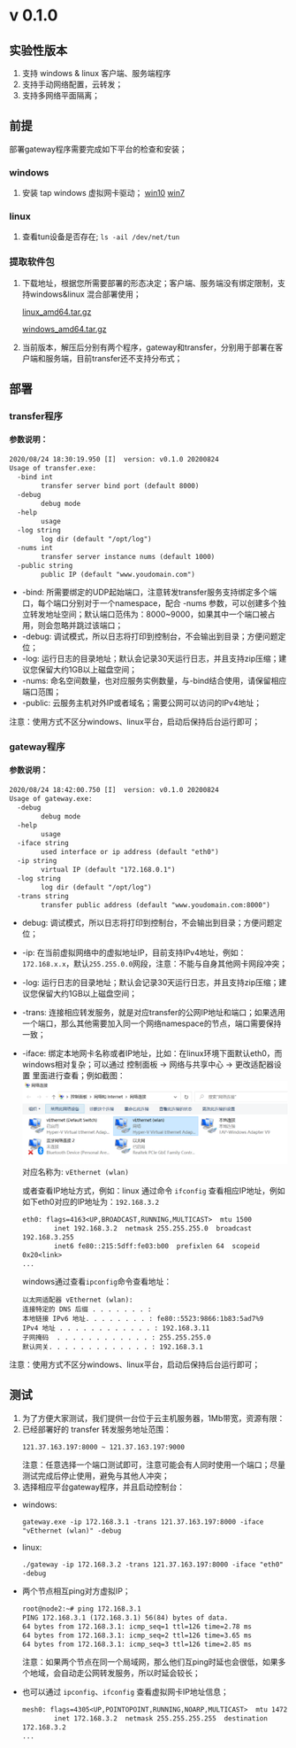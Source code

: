# v 0.1.0

## 实验性版本
1. 支持 windows & linux 客户端、服务端程序
2. 支持手动网络配置，云转发；
3. 支持多网络平面隔离；

## 前提

部署gateway程序需要完成如下平台的检查和安装；

### windows
1. 安装 tap windows 虚拟网卡驱动；
[win10](https://build.openvpn.net/downloads/releases/tap-windows-9.24.2-I601-Win10.exe) 
[win7](https://build.openvpn.net/downloads/releases/tap-windows-9.24.2-I601-Win7.exe)

### linux
1. 查看tun设备是否存在; `ls -ail /dev/net/tun`

### 提取软件包
1. 下载地址，根据您所需要部署的形态决定；客户端、服务端没有绑定限制，支持windows&linux 混合部署使用；

    [linux_amd64.tar.gz](https://github.com/easymesh/release/releases/download/v0.1.0/linux_amd64.tar.gz)

    [windows_amd64.tar.gz](https://github.com/easymesh/release/releases/download/v0.1.0/windows_amd64.tar.gz)

2. 当前版本，解压后分别有两个程序，gateway和transfer，分别用于部署在客户端和服务端，目前transfer还不支持分布式；

## 部署

### transfer程序

#### 参数说明：
```
2020/08/24 18:30:19.950 [I]  version: v0.1.0 20200824
Usage of transfer.exe:
  -bind int
        transfer server bind port (default 8000)
  -debug
        debug mode
  -help
        usage
  -log string
        log dir (default "/opt/log")
  -nums int
        transfer server instance nums (default 1000)
  -public string
        public IP (default "www.youdomain.com")
```

- -bind: 所需要绑定的UDP起始端口，注意转发transfer服务支持绑定多个端口，每个端口分别对于一个namespace，配合 -nums 参数，可以创建多个独立转发地址空间；默认端口范伟为：8000~9000，如果其中一个端口被占用，则会忽略并跳过该端口；
- -debug: 调试模式，所以日志将打印到控制台，不会输出到目录；方便问题定位；
- -log: 运行日志的目录地址；默认会记录30天运行日志，并且支持zip压缩；建议您保留大约1GB以上磁盘空间；
- -nums: 命名空间数量，也对应服务实例数量，与-bind结合使用，请保留相应端口范围；
- -public: 云服务主机对外IP或者域名；需要公网可以访问的IPv4地址；

注意：使用方式不区分windows、linux平台，启动后保持后台运行即可；

### gateway程序

#### 参数说明：
```
2020/08/24 18:42:00.750 [I]  version: v0.1.0 20200824
Usage of gateway.exe:
  -debug
        debug mode
  -help
        usage
  -iface string
        used interface or ip address (default "eth0")
  -ip string
        virtual IP (default "172.168.0.1")
  -log string
        log dir (default "/opt/log")
  -trans string
        transfer public address (default "www.youdomain.com:8000")
```

- debug: 调试模式，所以日志将打印到控制台，不会输出到目录；方便问题定位；
- -ip: 在当前虚拟网络中的虚拟地址IP，目前支持IPv4地址，例如：`172.168.x.x`，默认`255.255.0.0`网段，注意：不能与自身其他网卡网段冲突；
- -log: 运行日志的目录地址；默认会记录30天运行日志，并且支持zip压缩；建议您保留大约1GB以上磁盘空间；
- -trans: 连接相应转发服务，就是对应transfer的公网IP地址和端口；如果选用一个端口，那么其他需要加入同一个网络namespace的节点，端口需要保持一致；

- -iface: 绑定本地网卡名称或者IP地址，比如：在linux环境下面默认eth0，而windows相对复杂；可以通过 控制面板 -> 网络与共享中心 -> 更改适配器设置 里面进行查看；例如截图：![](windows_eth.png)
对应名称为: `vEthernet (wlan)` 

    或者查看IP地址方式，例如：linux 通过命令 `ifconfig` 查看相应IP地址，例如如下eth0对应的IP地址为：`192.168.3.2`

    ```
    eth0: flags=4163<UP,BROADCAST,RUNNING,MULTICAST>  mtu 1500
            inet 192.168.3.2  netmask 255.255.255.0  broadcast 192.168.3.255
            inet6 fe80::215:5dff:fe03:b00  prefixlen 64  scopeid 0x20<link>
    ...
    ```

    windows通过查看`ipconfig`命令查看地址：
    ```
    以太网适配器 vEthernet (wlan):
    连接特定的 DNS 后缀 . . . . . . . :
    本地链接 IPv6 地址. . . . . . . . : fe80::5523:9866:1b83:5ad7%9
    IPv4 地址 . . . . . . . . . . . . : 192.168.3.11
    子网掩码  . . . . . . . . . . . . : 255.255.255.0
    默认网关. . . . . . . . . . . . . : 192.168.3.1
    ```

注意：使用方式不区分windows、linux平台，启动后保持后台运行即可；

## 测试
1. 为了方便大家测试，我们提供一台位于云主机服务器，1Mb带宽，资源有限：
2. 已经部署好的 transfer 转发服务地址范围：
    ```
    121.37.163.197:8000 ~ 121.37.163.197:9000
    ```
    注意：任意选择一个端口测试即可，注意可能会有人同时使用一个端口；尽量测试完成后停止使用，避免与其他人冲突；
3. 选择相应平台gateway程序，并且启动控制台：
- windows:
    ```
    gateway.exe -ip 172.168.3.1 -trans 121.37.163.197:8000 -iface "vEthernet (wlan)" -debug
    ```
- linux:

    ```
    ./gateway -ip 172.168.3.2 -trans 121.37.163.197:8000 -iface "eth0" -debug
    ```
- 两个节点相互ping对方虚拟IP；

    ```
    root@node2:~# ping 172.168.3.1
    PING 172.168.3.1 (172.168.3.1) 56(84) bytes of data.
    64 bytes from 172.168.3.1: icmp_seq=1 ttl=126 time=2.78 ms
    64 bytes from 172.168.3.1: icmp_seq=2 ttl=126 time=3.65 ms
    64 bytes from 172.168.3.1: icmp_seq=3 ttl=126 time=2.85 ms
    ```

    注意：如果两个节点在同一个局域网，那么他们互ping时延也会很低，如果多个地域，会自动走公网转发服务，所以时延会较长；

- 也可以通过 `ipconfig`、`ifconfig` 查看虚拟网卡IP地址信息；

    ```
    mesh0: flags=4305<UP,POINTOPOINT,RUNNING,NOARP,MULTICAST>  mtu 1472
            inet 172.168.3.2  netmask 255.255.255.255  destination 172.168.3.2
    ...
    ```